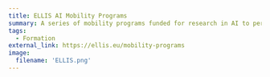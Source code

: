 ```yaml
---
title: ELLIS AI Mobility Programs
summary: A series of mobility programs funded for research in AI to perform across institutions of the ELLIS network.
tags:
  - Formation
external_link: https://ellis.eu/mobility-programs
image: 
  filename: 'ELLIS.png' 
---
```

